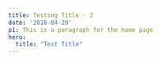```yaml
---
title: Testing Title - 2
date: '2018-04-29'
p1: This is a paragraph for the home page
hero:
  title: "Test Title"
---
```

